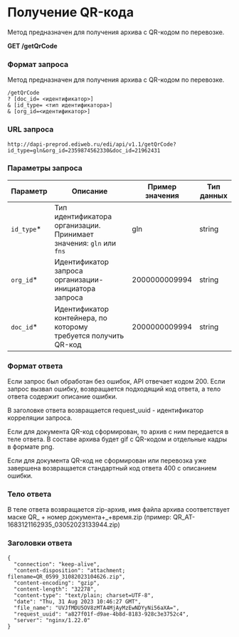 # Получение QR-кода

Метод предназначен для получения архива с QR-кодом по перевозке.

**GET /getQrCode**

### Формат запроса

Метод предназначен для получения архива с QR-кодом по перевозке.
```
/getQrCode
? [doc_id= <идентификатор>]
& [id_type= <тип идентификатора>]
& [org_id=<идентификатор>]
```

### URL запроса 
```
http://dapi-preprod.ediweb.ru/edi/api/v1.1/getQrCode?id_type=gln&org_id=2359874562330&doc_id=21962431
```

### Параметры запроса

| Параметр              | Описание                                                                                                                                                  | Пример значения                  | Тип данных  |
|-----------------------|----------------------------------------------------------------------------------------------------------------------------------------------------------|----------------------------------|-------------|
| `id_type`*            | Тип идентификатора организации. Принимает значения: `gln` или `fns`                                                                                   | gln                            | string      |
| `org_id`*             | Идентификатор запроса организации-инициатора запроса                                                                                                    | 2000000009994                  | string      |
| `doc_id`*      | Идентификатор контейнера, по которому требуется получить QR-код                                                                                        | 2000000009994                  | string      |

### Формат ответа

Если запрос был обработан без ошибок, API отвечает кодом 200. Если запрос вызвал ошибку, возвращается подходящий код ответа, а тело ответа содержит описание ошибки.

В заголовке ответа возвращается  request_uuid - идентификатор корреляции запроса.

Если для документа QR-код сформирован, то архив с ним передается в теле ответа. В составе архива будет gif с QR-кодом и отдельные кадры в формате png.

Если для документа QR-код не сформирован или перевозка уже завершена возвращается стандартный код ответа 400 с описанием ошибки.

### Тело ответа

В теле ответа возвращается zip-архив, имя файла архива соответствует маске QR_ + номер документа+_+время.zip (пример: QR_AT-1683121162935_03052023133944.zip)

### Заголовки ответа
```
{
  "connection": "keep-alive",
  "content-disposition": "attachment; filename=QR_0599_31082023104626.zip",
  "content-encoding": "gzip",
  "content-length": "32278",
  "content-type": "text/plain; charset=UTF-8",
  "date": "Thu, 31 Aug 2023 10:46:27 GMT",
  "file_name": "UVJfMDU5OV8zMTA4MjAyMzEwNDYyNi56aXA=",
  "request_uuid": "a827f01f-d9ae-4b8d-8183-928c3e3752c4",
  "server": "nginx/1.22.0"
}
```